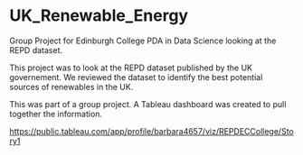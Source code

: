 # UK_Renewable_Energy
Group Project for Edinburgh College PDA in Data Science looking at the REPD dataset.


This project was to look at the REPD dataset published by the UK governement.  We reviewed the dataset to identify the best potential sources of renewables in the UK. 

This was part of a group project. A Tableau dashboard was created to pull together the information.  

https://public.tableau.com/app/profile/barbara4657/viz/REPDECCollege/Story1
